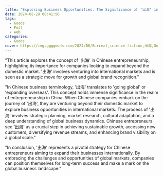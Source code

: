 ```yaml
---
title: "Exploring Business Opportunities: The Significance of '出海' in Chinese Entrepreneurship"
date: 2024-08-28 06:41:56
tags:
  - Goods
  - Post
  - web
categories:
  - Goods
cover: https://img.ggggoods.com/2024/08/Surreal,science fiction,出海,Go to sea,technology,tech,diagrams,renderings,colors_20240830_00001_.png
---
```


"This article explores the concept of '出海' in Chinese entrepreneurship, highlighting its importance for companies looking to expand beyond the domestic market. '出海' involves venturing into international markets and is seen as a strategic move for growth and global brand recognition."

"In Chinese business terminology, '出海' translates to 'going global' or 'expanding overseas'. This concept holds immense significance in the realm of entrepreneurship in China. When Chinese companies embark on the journey of '出海', they are venturing beyond their domestic market to explore business opportunities in international markets. The process of '出海' involves strategic planning, market research, cultural adaptation, and a deep understanding of global business dynamics. Chinese entrepreneurs see '出海' as a crucial step in achieving sustainable growth, accessing new customers, diversifying revenue streams, and enhancing brand visibility on a global scale."

"In conclusion, '出海' represents a pivotal strategy for Chinese entrepreneurs aiming to expand their businesses internationally. By embracing the challenges and opportunities of global markets, companies can position themselves for long-term success and make a mark on the global business landscape."
